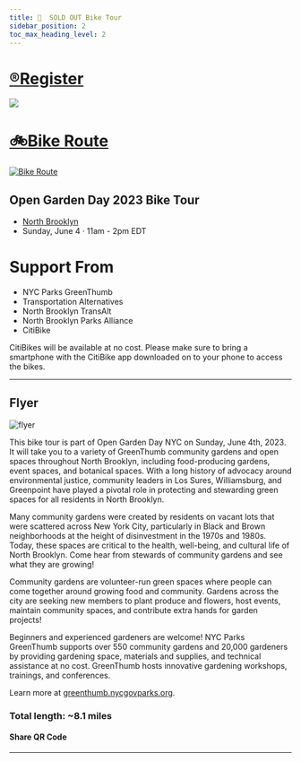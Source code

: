 ```yaml
---
title: 📅  SOLD OUT Bike Tour
sidebar_position: 2
toc_max_heading_level: 2
---
```


<a href="https://www.eventbrite.com/e/open-garden-nyc-tri-boro-gardens-bike-tour-tickets-622069816567">
  <h1>®️Register</h1>
  <img src="https://cdn.evbstatic.com/s3-build/453732-rc2022-04-28_16.04-43b83bd/django/images/logos/eb_orange_on_white_1200x630.png" />
</a>


# [🚲Bike Route](https://www.google.com/maps/dir/Smiling+Hogshead+Ranch,+25-30+Skillman+Ave,+Long+Island+City,+NY+11101/Pulaski+Bridge,+Pulaski+Bridge,+Long+Island+City,+NY/Olive+Street+Garden,+Olive+Street,+Brooklyn,+NY/303+Berry+Street,+Brooklyn,+NY/El+Jardin+del+Paraiso,+East+5th+Street,+New+York,+NY/703+E+9th+St,+New+York,+NY+10009/@40.7163941,-73.9840827,13z/data=!4m38!4m37!1m5!1m1!1s0x89c2592ebc4f5fef:0x9db3ca594a65ba1!2m2!1d-73.9430549!2d40.7431462!1m5!1m1!1s0x89c2593b6912afb3:0x3e8606ee3aa1c2c3!2m2!1d-73.9526384!2d40.7392014!1m5!1m1!1s0x89c2595461e72b5f:0xbf37e167ad4857b1!2m2!1d-73.9389995!2d40.7132751!1m5!1m1!1s0x89c25961dc8fa54b:0x774eed015ff4358f!2m2!1d-73.9635964!2d40.7132903!1m5!1m1!1s0x89c259790827d667:0xf56457ce78010882!2m2!1d-73.9792271!2d40.7222996!1m5!1m1!1s0x89c259774e72a1cf:0x89548cbb94d6d8c5!2m2!1d-73.9775851!2d40.7253761!3e1?authuser=1)
[![Bike Route](https://media2.giphy.com/media/QtvEouZBOE8nPn7yFx/giphy.gif?cid=6c09b9529wfor2ostoyw1re3m80eb3h5m0auynnu2clgvggw&rid=giphy.gif&ct=s)](https://www.google.com/maps/dir/40.7197407,-73.9527372/40.7262849,-73.957547/40.7311599,-73.9592878/Oak+St,+Brooklyn,+NY+11222/Domino+Park/203+S+2nd+St,+Brooklyn,+NY+11211/451+Bedford+Ave,+Brooklyn,+NY+11249/Sunshine+Community+Garden/Powers+Street+Garden/266+Skillman+Ave,+Brooklyn,+NY+11211/@40.7255454,-73.9563424,16.57z/data=!4m52!4m51!1m5!3m4!1m2!1d-73.9573578!2d40.7262791!3s0x89c259423a47ee6d:0x7392460bb6f67f3b!1m0!1m0!1m5!1m1!1s0x89c25941edb7a901:0xa156ad5775286ba8!2m2!1d-73.9572458!2d40.7277625!1m5!1m1!1s0x89c25941934bb85f:0x486aa5dc8e5c1416!2m2!1d-73.967851!2d40.7148803!1m5!1m1!1s0x89c2595ffe01a095:0xaa2f7d03ffd1b890!2m2!1d-73.959448!2d40.712489!1m5!1m1!1s0x89c25bdc1ef770cb:0x7e563a27a596cec0!2m2!1d-73.9640274!2d40.7077706!1m5!1m1!1s0x89c25bfc777738d3:0xbc266755fc2cce1d!2m2!1d-73.9440187!2d40.705274!1m5!1m1!1s0x89c25954449f5bf7:0xbd7f445ad60ec4ea!2m2!1d-73.939702!2d40.7126925!1m5!1m1!1s0x89c25953b8e70ba7:0x65d1415c732b5925!2m2!1d-73.940299!2d40.7162142!3e1)


## Open Garden Day 2023 Bike Tour

- [North Brooklyn](https://communityprofiles.planning.nyc.gov/brooklyn/1)
- Sunday, June 4 · 11am - 2pm EDT

# Support From

- NYC Parks GreenThumb
- Transportation Alternatives
- North Brooklyn TransAlt
- North Brooklyn Parks Alliance
- CitiBike

CitiBikes will be available at no cost.
Please make sure to bring a smartphone with the CitiBike app downloaded on to your phone to access the bikes.

---

## Flyer

![flyer](https://user-images.githubusercontent.com/22154417/170110854-f63d2a93-a117-4ed0-bdcd-0bd9f0347c12.png)

This bike tour is part of Open Garden Day NYC on Sunday, June 4th, 2023.
It will take you to a variety of GreenThumb community gardens and open spaces throughout North Brooklyn, including food-producing gardens, event spaces, and botanical spaces. With a long history of advocacy around environmental justice, community leaders in Los Sures, Williamsburg, and
Greenpoint have played a pivotal role in protecting and stewarding green spaces for all residents in North Brooklyn.

Many community gardens were created by residents on vacant lots that were scattered across New York City, particularly in Black and Brown neighborhoods at the height of disinvestment in the 1970s and 1980s. Today, these spaces are critical to the health, well-being, and cultural life of North Brooklyn. Come hear from stewards of community gardens and see what they are growing!

Community gardens are volunteer-run green spaces where people can come together around growing food and community. Gardens across the city are seeking new members to plant produce and flowers, host events, maintain community spaces, and contribute extra hands for garden projects!

Beginners and experienced gardeners are welcome!
NYC Parks GreenThumb supports over 550 community gardens and 20,000 gardeners by providing gardening space, materials and supplies, and technical assistance at no cost. GreenThumb hosts innovative gardening workshops, trainings, and conferences.

Learn more at [greenthumb.nycgovparks.org](https://greenthumb.nycgovparks.org/).

### Total length: ~8.1 miles
#### Share QR Code
---
